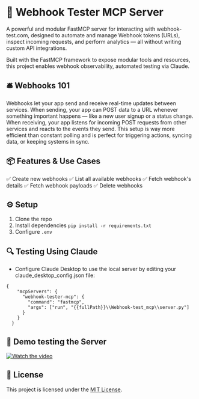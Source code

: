 # 🚀 Webhook Tester MCP Server

A powerful and modular FastMCP server for interacting with webhook-test.com, designed to automate and manage Webhook tokens (URLs), inspect incoming requests, and perform analytics — all without writing custom API integrations.

Built with the FastMCP framework to expose modular tools and resources, this project enables webhook observability, automated testing via Claude.

## 🛎️ Webhooks 101

Webhooks let your app send and receive real-time updates between services. When sending, your app can POST data to a URL whenever something important happens — like a new user signup or a status change. When receiving, your app listens for incoming POST requests from other services and reacts to the events they send. This setup is way more efficient than constant polling and is perfect for triggering actions, syncing data, or keeping systems in sync.

## 📦 Features & Use Cases

✅ Create new webhooks
✅ List all available webhooks
✅ Fetch webhook's details
✅ Fetch webhook payloads
✅ Delete webhooks

## ⚙️ Setup

1. Clone the repo
2. Install dependencies `pip install -r requirements.txt`
3. Configure `.env`

## 🔍 Testing Using Claude

- Configure Claude Desktop to use the local server by editing your claude_desktop_config.json file:

``` 
{
    "mcpServers": {
      "webhook-tester-mcp": {
        "command": "fastmcp",
        "args": ["run", "{{fullPath}}\\Webhook-test_mcp\\server.py"]
      }
    }
  } 
```

## 🧪 Demo testing the Server

[![Watch the video](https://img.youtube.com/vi/nGRlQtRlDA4/hqdefault.jpg)](https://www.youtube.com/watch?v=nGRlQtRlDA4)

## 📄 License
This project is licensed under the [MIT License](https://mit-license.org/).